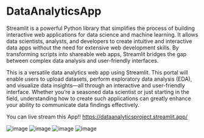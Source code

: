 # DataAnalyticsApp

Streamlit is a powerful Python library that simplifies the process of building interactive web applications for data science and machine learning. It allows data scientists, analysts, and developers to create intuitive and interactive data apps without the need for extensive web development skills. By transforming scripts into shareable web apps, Streamlit bridges the gap between complex data analysis and user-friendly interfaces.

This is a versatile data analytics web app using Streamlit. This portal will enable users to upload datasets, perform exploratory data analysis (EDA), and visualize data insights—all through an interactive and user-friendly interface. Whether you’re a seasoned data scientist or just starting in the field, understanding how to create such applications can greatly enhance your ability to communicate data findings effectively.

You can live stream this App!!
https://dataanalyticsproject.streamlit.app/

![image](https://github.com/user-attachments/assets/01744062-18bd-4c09-8781-5a38091d5fc0)
![image](https://github.com/user-attachments/assets/b63f8c12-e60e-4f3e-a113-cd8ff3aba78d)
![image](https://github.com/user-attachments/assets/637d8c30-3e6e-433b-a49a-6492dbac70f7)
![image](https://github.com/user-attachments/assets/b33840e5-70c7-431c-9f48-ffea32a49289)



